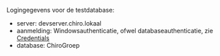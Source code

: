 Logingegevens voor de testdatabase:

-   server: devserver.chiro.lokaal
-   aanmelding: Windowsauthenticatie, ofwel databaseauthenticatie, zie
    [Credentials](Credentials.md)
-   database: ChiroGroep

